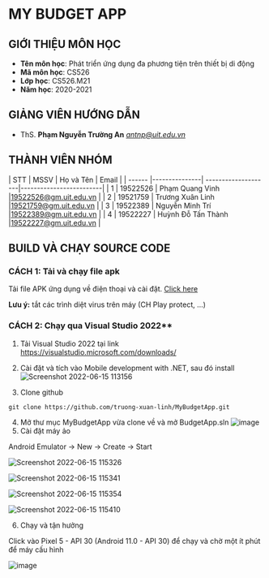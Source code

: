 # **MY BUDGET APP**
## GIỚI THIỆU MÔN HỌC
<a name="gioithieumonhoc"></a>
* **Tên môn học**: Phát triển ứng dụng đa phương tiện trên thiết bị di động
* **Mã môn học**: CS526
* **Lớp học**: CS526.M21
* **Năm học**: 2020-2021

## GIẢNG VIÊN HƯỚNG DẪN
<a name="giangvien"></a>
* ThS. **Phạm Nguyễn Trường An** *antnp@uit.edu.vn*

## THÀNH VIÊN NHÓM
<a name="thanhvien"></a>
| STT    | MSSV          | Họ và Tên           | Email                   |
| ------ |---------------| --------------------|-------------------------|
| 1      | 19522526      | Phạm Quang Vinh     |19522526@gm.uit.edu.vn   |
| 2      | 19521759      | Trương Xuân Linh    |19521759@gm.uit.edu.vn   |
| 3      | 19522389      | Nguyễn Minh Trí     |19522389@gm.uit.edu.vn   |
| 4      | 19522227      | Huỳnh Đỗ Tấn Thành  |19522227@gm.uit.edu.vn   |

## BUILD VÀ CHẠY SOURCE CODE
<a name="buildandrun"></a>

### CÁCH 1: Tải và chạy file apk

Tải file APK ứng dụng về điện thoại và cài đặt. [Click here](my_budget.apk)

**Lưu ý:** tắt các trình diệt virus trên máy (CH Play protect, ...)

### CÁCH 2: Chạy qua Visual Studio 2022**

1. Tải Visual Studio 2022 tại link https://visualstudio.microsoft.com/downloads/
2. Cài đặt và tích vào Mobile development with .NET, sau đó install
![Screenshot 2022-06-15 113156](https://user-images.githubusercontent.com/79902816/173737491-146e28b9-9025-421f-8208-2f8766494cf9.jpg)

3. Clone github
```
git clone https://github.com/truong-xuan-linh/MyBudgetApp.git
```
4. Mở thư mục MyBudgetApp vừa clone về và mở BudgetApp.sln
![image](https://user-images.githubusercontent.com/79902816/173738754-47bc5696-d268-44d1-b378-c35d5464545e.png)
5. Cài đặt máy ảo

 Android Emulator -> New -> Create -> Start
 
![Screenshot 2022-06-15 115326](https://user-images.githubusercontent.com/79902816/173748530-66833fbf-80a9-49dc-9577-7acdd19065c1.jpg)

![Screenshot 2022-06-15 115341](https://user-images.githubusercontent.com/79902816/173748548-12dac79a-653f-463a-8344-b296cfe564e4.jpg)

![Screenshot 2022-06-15 115354](https://user-images.githubusercontent.com/79902816/173748563-9a491222-5a36-42ee-a2f3-23152fdb3347.jpg)

![Screenshot 2022-06-15 115410](https://user-images.githubusercontent.com/79902816/173748579-fe2a4cae-f105-4a6f-92f6-b93631f843b6.jpg)

6. Chạy và tận hưởng
 
Click vào Pixel 5 - API 30 (Android 11.0 - API 30) để chạy và chờ một ít phút để máy cấu hình

![image](https://user-images.githubusercontent.com/79902816/173752786-4e1558c7-1e86-464d-bbe8-a800503bed7e.png)


